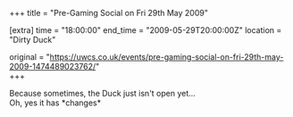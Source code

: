 +++
title = "Pre-Gaming Social on Fri 29th May 2009"

[extra]
time = "18:00:00"
end_time = "2009-05-29T20:00:00Z"
location = "Dirty Duck"

original = "https://uwcs.co.uk/events/pre-gaming-social-on-fri-29th-may-2009-1474489023762/"    
+++

Because sometimes, the Duck just isn't open yet...  
Oh, yes it has \*changes\*

